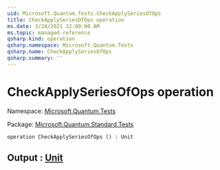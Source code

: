 ```yaml
---
uid: Microsoft.Quantum.Tests.CheckApplySeriesOfOps
title: CheckApplySeriesOfOps operation
ms.date: 3/24/2021 12:00:00 AM
ms.topic: managed-reference
qsharp.kind: operation
qsharp.namespace: Microsoft.Quantum.Tests
qsharp.name: CheckApplySeriesOfOps
qsharp.summary: ''
---
```


# CheckApplySeriesOfOps operation

Namespace: [Microsoft.Quantum.Tests](xref:Microsoft.Quantum.Tests)

Package: [Microsoft.Quantum.Standard.Tests](https://nuget.org/packages/Microsoft.Quantum.Standard.Tests)




```qsharp
operation CheckApplySeriesOfOps () : Unit
```


## Output : [Unit](xref:microsoft.quantum.lang-ref.unit)

